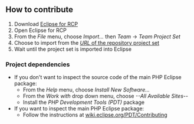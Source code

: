 ## How to contribute

1. Download [Eclipse for RCP](https://www.eclipse.org/downloads/eclipse-packages/)
2. Open Eclipse for RCP
3. From the *File* menu, choose *Import...* then *Team* &rarr; *Team Project Set*
4. Choose to import from the [*URL* of the repository project set](https://github.com/mlocati/concrete5-eclipse-plugin/raw/master/projectSet.psf)
5. Wait until the project set is imported into Eclipse

### Project dependencies

- If you don't want to inspect the source code of the main PHP Eclipse package:
	- From the *Help* menu, choose *Install New Software...*
	- From the *Work with* drop down menu, choose *--All Available Sites--*
	- Install the *PHP Development Tools (PDT)* package
- If you want to inspect the main PHP Eclipse package:
	- Follow the instructions at [wiki.eclipse.org/PDT/Contributing](https://wiki.eclipse.org/PDT/Contributing)
